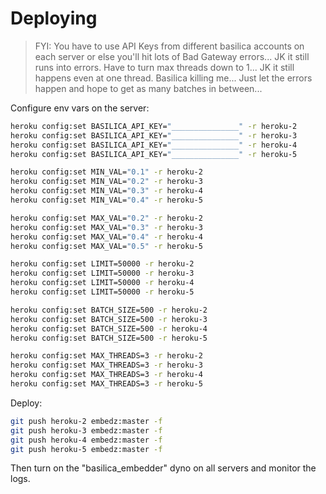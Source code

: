 # Deploying


> FYI: You have to use API Keys from different basilica accounts on each server or else you'll hit lots of Bad Gateway errors... JK it still runs into errors. Have to turn max threads down to 1... JK it still happens even at one thread. Basilica killing me... Just let the errors happen and hope to get as many batches in between...

Configure env vars on the server:

```sh
heroku config:set BASILICA_API_KEY="_______________" -r heroku-2
heroku config:set BASILICA_API_KEY="_______________" -r heroku-3
heroku config:set BASILICA_API_KEY="_______________" -r heroku-4
heroku config:set BASILICA_API_KEY="_______________" -r heroku-5

heroku config:set MIN_VAL="0.1" -r heroku-2
heroku config:set MIN_VAL="0.2" -r heroku-3
heroku config:set MIN_VAL="0.3" -r heroku-4
heroku config:set MIN_VAL="0.4" -r heroku-5

heroku config:set MAX_VAL="0.2" -r heroku-2
heroku config:set MAX_VAL="0.3" -r heroku-3
heroku config:set MAX_VAL="0.4" -r heroku-4
heroku config:set MAX_VAL="0.5" -r heroku-5

heroku config:set LIMIT=50000 -r heroku-2
heroku config:set LIMIT=50000 -r heroku-3
heroku config:set LIMIT=50000 -r heroku-4
heroku config:set LIMIT=50000 -r heroku-5

heroku config:set BATCH_SIZE=500 -r heroku-2
heroku config:set BATCH_SIZE=500 -r heroku-3
heroku config:set BATCH_SIZE=500 -r heroku-4
heroku config:set BATCH_SIZE=500 -r heroku-5

heroku config:set MAX_THREADS=3 -r heroku-2
heroku config:set MAX_THREADS=3 -r heroku-3
heroku config:set MAX_THREADS=3 -r heroku-4
heroku config:set MAX_THREADS=3 -r heroku-5
```

Deploy:

```sh
git push heroku-2 embedz:master -f
git push heroku-3 embedz:master -f
git push heroku-4 embedz:master -f
git push heroku-5 embedz:master -f
```

Then turn on the "basilica_embedder" dyno on all servers and monitor the logs.
